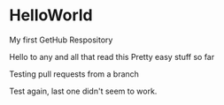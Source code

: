# HelloWorld
My first GetHub Respository

Hello to any and all that read this
Pretty easy stuff so far

Testing pull requests from a branch

Test again, last one didn't seem to work.

